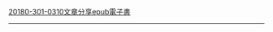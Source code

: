 <a href="https://github.com/candysn/nini/blob/master/wnn/epub/a111.epub?raw=true">20180-301-0310文章分享epub電子書</a>
<hr>
